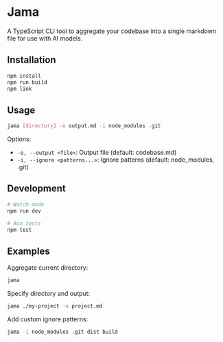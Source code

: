 # Jama

A TypeScript CLI tool to aggregate your codebase into a single markdown file for use with AI models.

## Installation

```bash
npm install
npm run build
npm link
```

## Usage

```bash
jama [directory] -o output.md -i node_modules .git
```

Options:
- `-o, --output <file>`: Output file (default: codebase.md)
- `-i, --ignore <patterns...>`: Ignore patterns (default: node_modules, .git)

## Development

```bash
# Watch mode
npm run dev

# Run tests
npm test
```

## Examples

Aggregate current directory:
```bash
jama
```

Specify directory and output:
```bash
jama ./my-project -o project.md
```

Add custom ignore patterns:
```bash
jama -i node_modules .git dist build
```